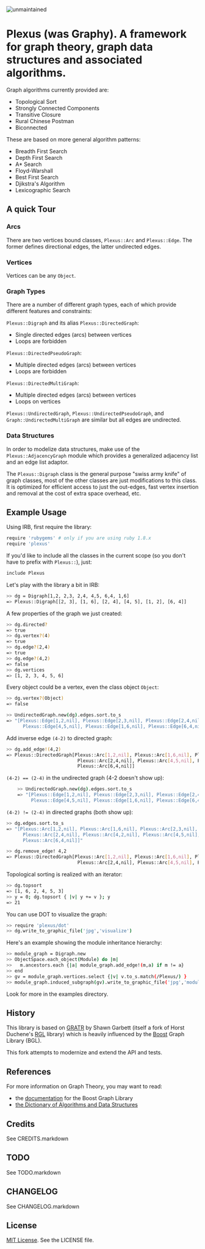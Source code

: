 ![unmaintained](http://img.shields.io/badge/status-unmaintained-red.png)

# Plexus (was Graphy). A framework for graph theory, graph data structures and associated algorithms.

Graph algorithms currently provided are:

* Topological Sort
* Strongly Connected Components
* Transitive Closure
* Rural Chinese Postman
* Biconnected

These are based on more general algorithm patterns:

* Breadth First Search
* Depth First Search
* A* Search
* Floyd-Warshall
* Best First Search
* Djikstra's Algorithm
* Lexicographic Search

## A quick Tour

### Arcs

There are two vertices bound classes, `Plexus::Arc` and `Plexus::Edge`. The
former defines directional edges, the latter undirected edges.

### Vertices

Vertices can be any `Object`.

### Graph Types

There are a number of different graph types, each of which provide
different features and constraints:

`Plexus::Digraph` and its alias `Plexus::DirectedGraph`:

* Single directed edges (arcs) between vertices
* Loops are forbidden

`Plexus::DirectedPseudoGraph`:

* Multiple directed edges (arcs) between vertices
* Loops are forbidden

`Plexus::DirectedMultiGraph`:

* Multiple directed edges (arcs) between vertices
* Loops on vertices

`Plexus::UndirectedGraph`, `Plexus::UndirectedPseudoGraph`, and
`Graph::UndirectedMultiGraph` are similar but all edges are undirected.

### Data Structures

In order to modelize data structures, make use of the `Plexus::AdjacencyGraph`
module which provides a generalized adjacency list and an edge list adaptor.

The `Plexus::Digraph` class is the general purpose "swiss army knife" of graph
classes, most of the other classes are just modifications to this class.
It is optimized for efficient access to just the out-edges, fast vertex
insertion and removal at the cost of extra space overhead, etc.

## Example Usage

Using IRB, first require the library:

``` bash
require 'rubygems' # only if you are using ruby 1.8.x
require 'plexus'
```

If you'd like to include all the classes in the current scope (so you
don't have to prefix with `Plexus::`), just:

``` bash
include Plexus
```

Let's play with the library a bit in IRB:

``` bash
>> dg = Digraph[1,2, 2,3, 2,4, 4,5, 6,4, 1,6]
=> Plexus::Digraph[[2, 3], [1, 6], [2, 4], [4, 5], [1, 2], [6, 4]]
```

A few properties of the graph we just created:

``` bash
>> dg.directed?
=> true
>> dg.vertex?(4)
=> true
>> dg.edge?(2,4)
=> true
>> dg.edge?(4,2)
=> false
>> dg.vertices
=> [1, 2, 3, 4, 5, 6]
```

Every object could be a vertex, even the class object `Object`:

``` bash
>> dg.vertex?(Object)
=> false

>> UndirectedGraph.new(dg).edges.sort.to_s
=> "[Plexus::Edge[1,2,nil], Plexus::Edge[2,3,nil], Plexus::Edge[2,4,nil],
      Plexus::Edge[4,5,nil], Plexus::Edge[1,6,nil], Plexus::Edge[6,4,nil]]"
```

Add inverse edge `(4-2)` to directed graph:

``` bash
>> dg.add_edge!(4,2)
=> Plexus::DirectedGraph[Plexus::Arc[1,2,nil], Plexus::Arc[1,6,nil], Plexus::Arc[2,3,nil],
                          Plexus::Arc[2,4,nil], Plexus::Arc[4,5,nil], Plexus::Arc[4,2,nil],
                          Plexus::Arc[6,4,nil]]
```

`(4-2) == (2-4)` in the undirected graph (4-2 doesn't show up):

``` bash
    >> UndirectedGraph.new(dg).edges.sort.to_s
    => "[Plexus::Edge[1,2,nil], Plexus::Edge[2,3,nil], Plexus::Edge[2,4,nil],
         Plexus::Edge[4,5,nil], Plexus::Edge[1,6,nil], Plexus::Edge[6,4,nil]]"
```

`(4-2) != (2-4)` in directed graphs (both show up):

``` bash
>> dg.edges.sort.to_s
=> "[Plexus::Arc[1,2,nil], Plexus::Arc[1,6,nil], Plexus::Arc[2,3,nil],
      Plexus::Arc[2,4,nil], Plexus::Arc[4,2,nil], Plexus::Arc[4,5,nil],
      Plexus::Arc[6,4,nil]]"

>> dg.remove_edge! 4,2
=> Plexus::DirectedGraph[Plexus::Arc[1,2,nil], Plexus::Arc[1,6,nil], Plexus::Arc[2,3,nil],
                          Plexus::Arc[2,4,nil], Plexus::Arc[4,5,nil], Plexus::Arc[6,4,nil]]
```

Topological sorting is realized with an iterator:

``` bash
>> dg.topsort
=> [1, 6, 2, 4, 5, 3]
>> y = 0; dg.topsort { |v| y += v }; y
=> 21
```

You can use DOT to visualize the graph:

``` bash
>> require 'plexus/dot'
>> dg.write_to_graphic_file('jpg','visualize')
```

Here's an example showing the module inheritance hierarchy:

``` bash
>> module_graph = Digraph.new
>> ObjectSpace.each_object(Module) do |m|
>>   m.ancestors.each {|a| module_graph.add_edge!(m,a) if m != a}
>> end
>> gv = module_graph.vertices.select {|v| v.to_s.match(/Plexus/) }
>> module_graph.induced_subgraph(gv).write_to_graphic_file('jpg','module_graph')
```

Look for more in the examples directory.

## History

This library is based on [GRATR][1] by Shawn Garbett (itself a fork of
Horst Duchene's [RGL][2] library) which is heavily influenced by the [Boost][3]
Graph Library (BGL).

This fork attempts to modernize and extend the API and tests.

## References

For more information on Graph Theory, you may want to read:

* the [documentation][3] for the Boost Graph Library
* [the Dictionary of Algorithms and Data Structures][4]

## Credits

See CREDITS.markdown

## TODO

See TODO.markdown

## CHANGELOG

See CHANGELOG.markdown

## License

[MIT License](http://en.wikipedia.org/wiki/MIT_License). See the LICENSE file.

[1]: http://gratr.rubyforge.org
[2]: http://rgl.rubyforge.org
[3]: http://www.boost.org/libs/graph/doc
[4]: http://www.nist.gov/dads/HTML/graph.html

